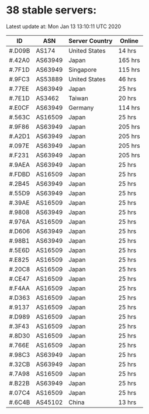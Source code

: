 # 38 stable servers:

Latest update at: Mon Jan 13 13:10:11 UTC 2020

| ID | ASN | Server Country | Online |
| -- | --- | -------------- | ------ |
| #.D09B | AS174 | United States | 14 hrs |
| #.42A0 | AS63949 | Japan | 165 hrs |
| #.7F1D | AS63949 | Singapore | 115 hrs |
| #.9FC3 | AS53889 | United States | 46 hrs |
| #.77EE | AS63949 | Japan | 25 hrs |
| #.7E1D | AS3462 | Taiwan | 20 hrs |
| #.E0CF | AS63949 | Germany | 114 hrs |
| #.563C | AS16509 | Japan | 25 hrs |
| #.9F86 | AS63949 | Japan | 205 hrs |
| #.A2D1 | AS63949 | Japan | 205 hrs |
| #.097E | AS63949 | Japan | 205 hrs |
| #.F231 | AS63949 | Japan | 205 hrs |
| #.9AEA | AS63949 | Japan | 25 hrs |
| #.FDBD | AS16509 | Japan | 25 hrs |
| #.2B45 | AS63949 | Japan | 25 hrs |
| #.55D9 | AS63949 | Japan | 25 hrs |
| #.39AE | AS16509 | Japan | 25 hrs |
| #.9808 | AS63949 | Japan | 25 hrs |
| #.976A | AS16509 | Japan | 25 hrs |
| #.D606 | AS63949 | Japan | 25 hrs |
| #.98B1 | AS63949 | Japan | 25 hrs |
| #.5E6D | AS16509 | Japan | 25 hrs |
| #.E825 | AS16509 | Japan | 25 hrs |
| #.20C8 | AS16509 | Japan | 25 hrs |
| #.CE47 | AS16509 | Japan | 25 hrs |
| #.F4AA | AS16509 | Japan | 25 hrs |
| #.D363 | AS16509 | Japan | 25 hrs |
| #.9137 | AS16509 | Japan | 25 hrs |
| #.D989 | AS16509 | Japan | 25 hrs |
| #.3F43 | AS16509 | Japan | 25 hrs |
| #.8D30 | AS16509 | Japan | 25 hrs |
| #.766E | AS16509 | Japan | 25 hrs |
| #.98C3 | AS63949 | Japan | 25 hrs |
| #.32CB | AS63949 | Japan | 25 hrs |
| #.7A98 | AS16509 | Japan | 25 hrs |
| #.B22B | AS63949 | Japan | 25 hrs |
| #.07C4 | AS16509 | Japan | 25 hrs |
| #.6C4B | AS45102 | China | 13 hrs |

